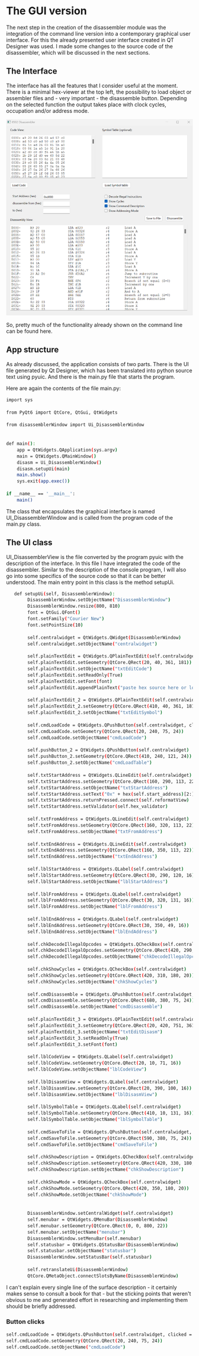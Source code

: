 # The GUI version
The next step in the creation of the disassembler module was the integration of the command line version into a contemporary graphical user interface. For this the already presented user interface created in QT Designer was used. I made some changes to the source code of the disassembler, which will be discussed in the next sections.

## The Interface
The interface has all the features that I consider useful at the moment. There is a minimal hex-viewer at the top left, the possibility to load object or assembler files and - very important - the disassemble button. Depending on the selected function the output takes place with clock cycles, occupation and/or address mode.

![Disassembler_CMD](/images/disassembler.png)

So, pretty much of the functionality already shown on the command line can be found here.

## App structure
As already discussed, the application consists of two parts. There is the UI file generated by Qt Designer, which has been translated into python source text using pyuic. And there is the main.py file that starts the program.

Here are again the contents of the file main.py:

```bash
import sys

from PyQt6 import QtCore, QtGui, QtWidgets

from disassemblerWindow import Ui_DisassemblerWindow


def main():
    app = QtWidgets.QApplication(sys.argv)
    main = QtWidgets.QMainWindow()
    disasm = Ui_DisassemblerWindow()
    disasm.setupUi(main)
    main.show()
    sys.exit(app.exec())

if __name__ == '__main__':
    main()
```

The class that encapsulates the graphical interface is named UI_DisassemblerWindow and is called from the program code of the main.py class.

## The UI class
UI_DisassemblerView is the file converted by the program pyuic with the description of the interface. In this file I have integrated the code of the disassembler. Similar to the description of the console program, I will also go into some specifics of the source code so that it can be better understood. The main entry point in this class is the method setupUi.

```bash
   def setupUi(self, DisassemblerWindow):
        DisassemblerWindow.setObjectName("DisassemblerWindow")
        DisassemblerWindow.resize(800, 810)
        font = QtGui.QFont()
        font.setFamily("Courier New")
        font.setPointSize(10)
        
        self.centralwidget = QtWidgets.QWidget(DisassemblerWindow)
        self.centralwidget.setObjectName("centralwidget")
        
        self.plainTextEdit = QtWidgets.QPlainTextEdit(self.centralwidget)
        self.plainTextEdit.setGeometry(QtCore.QRect(20, 40, 361, 181))
        self.plainTextEdit.setObjectName("txtEditCode")
        self.plainTextEdit.setReadOnly(True)
        self.plainTextEdit.setFont(font)
        self.plainTextEdit.appendPlainText("paste hex source here or load hex-dump / rom-file")
        
        self.plainTextEdit_2 = QtWidgets.QPlainTextEdit(self.centralwidget)
        self.plainTextEdit_2.setGeometry(QtCore.QRect(410, 40, 361, 181))
        self.plainTextEdit_2.setObjectName("txtEditSymbol")
        
        self.cmdLoadCode = QtWidgets.QPushButton(self.centralwidget, clicked = lambda: self.loadCode())
        self.cmdLoadCode.setGeometry(QtCore.QRect(20, 240, 75, 24))
        self.cmdLoadCode.setObjectName("cmdLoadCode")
        
        self.pushButton_2 = QtWidgets.QPushButton(self.centralwidget)
        self.pushButton_2.setGeometry(QtCore.QRect(410, 240, 121, 24))
        self.pushButton_2.setObjectName("cmdLoadTable")
        
        self.txtStartAddress = QtWidgets.QLineEdit(self.centralwidget)
        self.txtStartAddress.setGeometry(QtCore.QRect(160, 290, 113, 22))
        self.txtStartAddress.setObjectName("txtStartAddress")
        self.txtStartAddress.setText("0x" + hex(self.start_address)[2:].upper().zfill(4))
        self.txtStartAddress.returnPressed.connect(self.reformatView)
        self.txtStartAddress.setValidator(self.hex_validator)

        self.txtFromAddress = QtWidgets.QLineEdit(self.centralwidget)
        self.txtFromAddress.setGeometry(QtCore.QRect(160, 320, 113, 22))
        self.txtFromAddress.setObjectName("txtFromAddress")
        
        self.txtEndAddress = QtWidgets.QLineEdit(self.centralwidget)
        self.txtEndAddress.setGeometry(QtCore.QRect(160, 350, 113, 22))
        self.txtEndAddress.setObjectName("txtEndAddress")
        
        self.lblStartAddress = QtWidgets.QLabel(self.centralwidget)
        self.lblStartAddress.setGeometry(QtCore.QRect(30, 290, 120, 16))
        self.lblStartAddress.setObjectName("lblStartAddress")
        
        self.lblFromAddress = QtWidgets.QLabel(self.centralwidget)
        self.lblFromAddress.setGeometry(QtCore.QRect(30, 320, 131, 16))
        self.lblFromAddress.setObjectName("lblFromAddress")
        
        self.lblEndAddress = QtWidgets.QLabel(self.centralwidget)
        self.lblEndAddress.setGeometry(QtCore.QRect(30, 350, 49, 16))
        self.lblEndAddress.setObjectName("lblEndAddress")
        
        self.chkDecodeIllegalOpcodes = QtWidgets.QCheckBox(self.centralwidget)
        self.chkDecodeIllegalOpcodes.setGeometry(QtCore.QRect(420, 290, 180, 20))
        self.chkDecodeIllegalOpcodes.setObjectName("chkDecodeIllegalOpcodes")
        
        self.chkShowCycles = QtWidgets.QCheckBox(self.centralwidget)
        self.chkShowCycles.setGeometry(QtCore.QRect(420, 310, 180, 20))
        self.chkShowCycles.setObjectName("chkShowCycles")
        
        self.cmdDisassemble = QtWidgets.QPushButton(self.centralwidget, clicked = lambda: self.disassemble())
        self.cmdDisassemble.setGeometry(QtCore.QRect(680, 380, 75, 24))
        self.cmdDisassemble.setObjectName("cmdDisassemble")
        
        self.plainTextEdit_3 = QtWidgets.QPlainTextEdit(self.centralwidget)
        self.plainTextEdit_3.setGeometry(QtCore.QRect(20, 420, 751, 361))
        self.plainTextEdit_3.setObjectName("txtEditDisasm")
        self.plainTextEdit_3.setReadOnly(True)
        self.plainTextEdit_3.setFont(font)
        
        self.lblCodeView = QtWidgets.QLabel(self.centralwidget)
        self.lblCodeView.setGeometry(QtCore.QRect(20, 10, 71, 16))
        self.lblCodeView.setObjectName("lblCodeView")

        self.lblDisasmView = QtWidgets.QLabel(self.centralwidget)
        self.lblDisasmView.setGeometry(QtCore.QRect(20, 390, 100, 16))
        self.lblDisasmView.setObjectName("lblDisasmView")
        
        self.lblSymbolTable = QtWidgets.QLabel(self.centralwidget)
        self.lblSymbolTable.setGeometry(QtCore.QRect(410, 10, 131, 16))
        self.lblSymbolTable.setObjectName("lblSymbolTable")
        
        self.cmdSaveToFile = QtWidgets.QPushButton(self.centralwidget, clicked = lambda: self.saveDisassembled())
        self.cmdSaveToFile.setGeometry(QtCore.QRect(590, 380, 75, 24))
        self.cmdSaveToFile.setObjectName("cmdSaveToFile")
        
        self.chkShowDescription = QtWidgets.QCheckBox(self.centralwidget)
        self.chkShowDescription.setGeometry(QtCore.QRect(420, 330, 180, 20))
        self.chkShowDescription.setObjectName("chkShowDescription")

        self.chkShowMode = QtWidgets.QCheckBox(self.centralwidget)
        self.chkShowMode.setGeometry(QtCore.QRect(420, 350, 180, 20))
        self.chkShowMode.setObjectName("chkShowMode")


        DisassemblerWindow.setCentralWidget(self.centralwidget)
        self.menubar = QtWidgets.QMenuBar(DisassemblerWindow)
        self.menubar.setGeometry(QtCore.QRect(0, 0, 800, 22))
        self.menubar.setObjectName("menubar")
        DisassemblerWindow.setMenuBar(self.menubar)
        self.statusbar = QtWidgets.QStatusBar(DisassemblerWindow)
        self.statusbar.setObjectName("statusbar")
        DisassemblerWindow.setStatusBar(self.statusbar)

        self.retranslateUi(DisassemblerWindow)
        QtCore.QMetaObject.connectSlotsByName(DisassemblerWindow)
```

I can't explain every single line of the surface description - it certainly makes sense to consult a book for that - but the sticking points that weren't obvious to me and generated effort in researching and implementing them should be briefly addressed.

### Button clicks
```bash
self.cmdLoadCode = QtWidgets.QPushButton(self.centralwidget, clicked = lambda: self.loadCode())
self.cmdLoadCode.setGeometry(QtCore.QRect(20, 240, 75, 24))
self.cmdLoadCode.setObjectName("cmdLoadCode")
```

